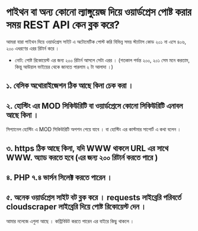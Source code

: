 # পাইথন বা অন্য কোনো ল্যাঙ্গুয়েজ দিয়ে ওয়ার্ডপ্রেস পোষ্ট করার সময়  REST API কেন ব্লক করে?
আমরা যারা পাইথন দিয়ে ওয়ার্ডপ্রেস সাইট এ অটোমেটিক পোস্ট করি বিভিন্ন সময় স্ট্যাটাস কোড ২০১ না এসে ৪০৬, ২০০ এধরণের এরর রিটার্ন করে ।
- নোট: পোষ্ট রিকোয়েস্ট এর জন্য ২০০ রিটার্ন আসলে সেটা এরর । (গতকাল পর্যন্ত ২০০, ২০১ সেম মনে করতাম, কিন্তু আউয়াল ভাইয়ের থেকে জানতে পারলাম ২ টা আলাদা ।)
## ১. বেসিক অথোরাইজেশন ঠিক আছে কিনা চেক করা ।
## ২. হোস্টিং এর MOD সিকিউরিটি বা ওয়ার্ডপ্রেসে কোনো সিকিউরিটি এনাবল আছে কিনা । 
সিপ্যানেল হোস্টিং এ MOD সিকিউরিটি অপশন পেয়ে যাবে । বা হোস্টিং এর কাস্টমার সাপোর্ট এ কথা বলেন ।
## ৩. https ঠিক আছে কিনা, যদি WWW থাকলে URL এর সাথে WWW. অ্যাড করতে হবে (এর জন্য ২০০ রিটার্ন করতে পারে )
## ৪. PHP ৭.৪ ভার্সন সিলেক্ট করতে পারেন ।
## ৫. অনেক ওয়ার্ডপ্রেস সাইট বট ব্লক করে । requests লাইব্রেরি পরিবর্তে cloudscraper লাইব্রেরি দিয়ে পোষ্ট রিকোয়েস্ট দেন ।

আমার নলেজে এগুলা আছে । কন্ট্রিবিউট করতে পারেন এর বাইরে কিছু থাকলে ।
